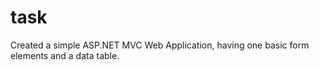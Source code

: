 # task
Created a simple ASP.NET MVC Web Application, having one basic form elements and a data table.
